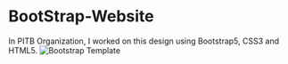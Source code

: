 # BootStrap-Website
In PITB Organization, I worked on this design using Bootstrap5, CSS3 and HTML5.
![Bootstrap Template](https://user-images.githubusercontent.com/108120593/210755768-57c909d2-0fe4-4220-8949-7d8117e1c21a.png)
